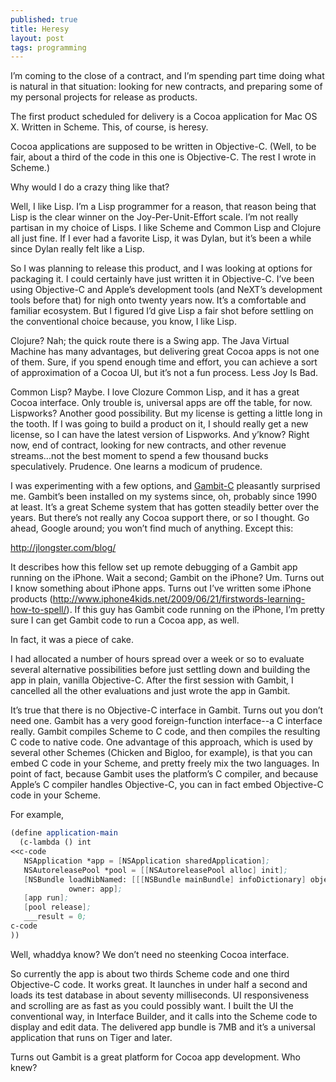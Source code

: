```yaml
---
published: true
title: Heresy
layout: post
tags: programming
---
```


I’m coming to the close of a contract, and I’m spending part time
doing what is natural in that situation: looking for new contracts,
and preparing some of my personal projects for release as products.

The first product scheduled for delivery is a Cocoa application for
Mac OS X. Written in Scheme. This, of course, is heresy.

Cocoa applications are supposed to be written in Objective-C. (Well,
to be fair, about a third of the code in this one is Objective-C. The
rest I wrote in Scheme.)

Why would I do a crazy thing like that?

Well, I like Lisp. I’m a Lisp programmer for a reason, that reason
being that Lisp is the clear winner on the Joy-Per-Unit-Effort
scale. I’m not really partisan in my choice of Lisps. I like Scheme
and Common Lisp and Clojure all just fine. If I ever had a favorite
Lisp, it was Dylan, but it’s been a while since Dylan really felt like
a Lisp.

So I was planning to release this product, and I was looking at
options for packaging it. I could certainly have just written it in
Objective-C. I’ve been using Objective-C and Apple’s development tools
(and NeXT’s development tools before that) for nigh onto twenty years
now. It’s a comfortable and familiar ecosystem. But I figured I’d give
Lisp a fair shot before settling on the conventional choice because,
you know, I like Lisp.

Clojure? Nah; the quick route there is a Swing app. The Java Virtual
Machine has many advantages, but delivering great Cocoa apps is not
one of them. Sure, if you spend enough time and effort, you can
achieve a sort of approximation of a Cocoa UI, but it’s not a fun
process. Less Joy Is Bad.

Common Lisp? Maybe. I love Clozure Common Lisp, and it has a great
Cocoa interface. Only trouble is, universal apps are off the table,
for now. Lispworks? Another good possibility. But my license is
getting a little long in the tooth. If I was going to build a product
on it, I should really get a new license, so I can have the latest
version of Lispworks. And y’know? Right now, end of contract, looking
for new contracts, and other revenue streams...not the best moment to
spend a few thousand bucks speculatively. Prudence. One learns a
modicum of prudence.

I was experimenting with a few options, and
[Gambit-C](http://dynamo.iro.umontreal.ca/~gambit/wiki/index.php/Main_Page)
pleasantly surprised me. Gambit’s been installed on my systems since,
oh, probably since 1990 at least. It’s a great Scheme system that has
gotten steadily better over the years. But there’s not really any
Cocoa support there, or so I thought. Go ahead, Google around; you
won’t find much of anything. Except this:

http://jlongster.com/blog/

It describes how this fellow set up remote debugging of a Gambit app
running on the iPhone. Wait a second; Gambit on the iPhone? Um. Turns
out I know something about iPhone apps. Turns out I’ve written some
iPhone products
(http://www.iphone4kids.net/2009/06/21/firstwords-learning-how-to-spell/). If
this guy has Gambit code running on the iPhone, I’m pretty sure I can
get Gambit code to run a Cocoa app, as well.

In fact, it was a piece of cake.

I had allocated a number of hours spread over a week or so to evaluate
several alternative possibilities before just settling down and
building the app in plain, vanilla Objective-C. After the first
session with Gambit, I cancelled all the other evaluations and just
wrote the app in Gambit.

It’s true that there is no Objective-C interface in Gambit. Turns out
you don’t need one. Gambit has a very good foreign-function
interface--a C interface really. Gambit compiles Scheme to C code, and
then compiles the resulting C code to native code. One advantage of
this approach, which is used by several other Schemes (Chicken and
Bigloo, for example), is that you can embed C code in your Scheme, and
pretty freely mix the two languages. In point of fact, because Gambit
uses the platform’s C compiler, and because Apple’s C compiler handles
Objective-C, you can in fact embed Objective-C code in your Scheme.

For example,

```scheme
(define application-main
  (c-lambda () int
<<c-code
   NSApplication *app = [NSApplication sharedApplication];
   NSAutoreleasePool *pool = [[NSAutoreleasePool alloc] init];
   [NSBundle loadNibNamed: [[[NSBundle mainBundle] infoDictionary] objectForKey: @"NSMainNibFile"]
             owner: app];
   [app run];
   [pool release];
   ___result = 0;
c-code
))
```

Well, whaddya know? We don’t need no steenking Cocoa interface.

So currently the app is about two thirds Scheme code and one third
Objective-C code. It works great. It launches in under half a second
and loads its test database in about seventy milliseconds. UI
responsiveness and scrolling are as fast as you could possibly want. I
built the UI the conventional way, in Interface Builder, and it calls
into the Scheme code to display and edit data. The delivered app
bundle is 7MB and it’s a universal application that runs on Tiger and
later.

Turns out Gambit is a great platform for Cocoa app development. Who
knew?

